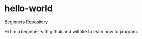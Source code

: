 # hello-world
Beginners Repository 

Hi
I'm a beginner with github and will like to learn how to program.
